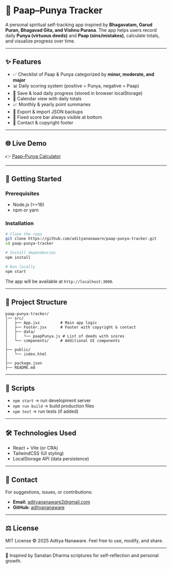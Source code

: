 # 📿 Paap–Punya Tracker

A personal spiritual self-tracking app inspired by **Bhagavatam, Garud Puran, Bhagavad Gita, and Vishnu Purana**. The app helps users record daily **Punya (virtuous deeds)** and **Paap (sins/mistakes)**, calculate totals, and visualize progress over time.

---

## ✨ Features

* ✅ Checklist of Paap & Punya categorized by **minor, moderate, and major**
* 📊 Daily scoring system (positive = Punya, negative = Paap)
* 💾 Save & load daily progress (stored in browser localStorage)
* 📅 Calendar view with daily totals
* 📈 Monthly & yearly point summaries
* 🔄 Export & import JSON backups
* 📌 Fixed score bar always visible at bottom
* 📧 Contact & copyright footer

---

## 🌐 Live Demo

👉 [Paap–Punya Calculator](https://paap-punya-calculator.vercel.app/)

---

## 🚀 Getting Started

### Prerequisites

* Node.js (>=16)
* npm or yarn

### Installation

```bash
# Clone the repo
git clone https://github.com/adityananaware/paap-punya-tracker.git
cd paap-punya-tracker

# Install dependencies
npm install

# Run locally
npm start
```

The app will be available at `http://localhost:3000`.

---

## 📂 Project Structure

```
paap-punya-tracker/
│── src/
│   ├── App.jsx         # Main app logic
│   ├── Footer.jsx      # Footer with copyright & contact
│   ├── data/
│   │   └── paapPunya.js # List of deeds with scores
│   └── components/     # Additional UI components
│
├── public/
│   └── index.html
│
├── package.json
├── README.md
```

---

## 📜 Scripts

* `npm start` → run development server
* `npm run build` → build production files
* `npm test` → run tests (if added)

---

## 🛠️ Technologies Used

* React + Vite (or CRA)
* TailwindCSS (UI styling)
* LocalStorage API (data persistence)

---

## 📧 Contact

For suggestions, issues, or contributions:

* **Email:** [adityananaware2@gmail.com](mailto:adityananaware2@gmail.com)
* **GitHub:** [adityananaware](https://github.com/adityananaware)

---

## ⚖️ License

MIT License © 2025 Aditya Nanaware. Feel free to use, modify, and share.

---

🙏 Inspired by Sanatan Dharma scriptures for self-reflection and personal growth.
